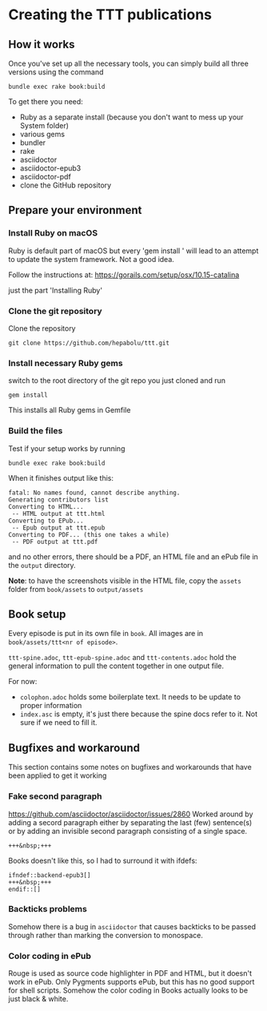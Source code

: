 # Creating the TTT publications

## How it works

Once you've set up all the necessary tools, you can simply build all three versions using the command

`bundle exec rake book:build`

To get there you need:
* Ruby as a separate install (because you don't want to mess up your System folder)
* various gems
* bundler
* rake
* asciidoctor
* asciidoctor-epub3
* asciidoctor-pdf
* clone the GitHub repository

## Prepare your environment

### Install Ruby on macOS

Ruby is default part of macOS but every 'gem install <some package>' will lead to an attempt to update the system framework. Not a good idea.

Follow the instructions at: https://gorails.com/setup/osx/10.15-catalina

just the part 'Installing Ruby'

### Clone the git repository

Clone the repository 

```
git clone https://github.com/hepabolu/ttt.git
```

### Install necessary Ruby gems

switch to the root directory of the git repo you just cloned and run

```
gem install
```

This installs all Ruby gems in Gemfile

### Build the files

Test if your setup works by running

```
bundle exec rake book:build
```

When it finishes output like this:

```
fatal: No names found, cannot describe anything.
Generating contributors list
Converting to HTML...
 -- HTML output at ttt.html
Converting to EPub...
 -- Epub output at ttt.epub
Converting to PDF... (this one takes a while)
 -- PDF output at ttt.pdf
```

and no other errors, there should be a PDF, an HTML file and an ePub file in the `output` directory.

**Note**: to have the screenshots visible in the HTML file, copy the `assets` folder from `book/assets` to `output/assets`


## Book setup
Every episode is put in its own file in `book`. All images are in 
`book/assets/ttt<nr of episode>`.

`ttt-spine.adoc`, `ttt-epub-spine.adoc` and `ttt-contents.adoc` hold the general information to pull the content together in one output file.

For now:
* `colophon.adoc` holds some boilerplate text. It needs to be update to proper information
* `index.asc` is empty, it's just there because the spine docs refer to it. Not sure if we need to fill it.


## Bugfixes and workaround

This section contains some notes on bugfixes and workarounds that have been applied to get it working

### Fake second paragraph

https://github.com/asciidoctor/asciidoctor/issues/2860
Worked around by adding a secord paragraph either by separating the last (few) sentence(s) or by adding an invisible second paragraph consisting of a single space.

```
+++&nbsp;+++
```

Books doesn't like this, so I had to surround it with ifdefs:

```
ifndef::backend-epub3[]
+++&nbsp;+++
endif::[]
```

### Backticks problems

Somehow there is a bug in `asciidoctor` that causes backticks to be passed through rather than marking the conversion to monospace.

### Color coding in ePub

Rouge is used as source code highlighter in PDF and HTML, but it doesn't work in ePub. Only Pygments supports ePub, but this has no good support for shell scripts. Somehow the color coding in Books actually looks to be just black & white.

